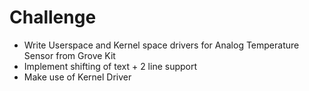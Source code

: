 # Challenge

- Write Userspace and Kernel space drivers for Analog Temperature Sensor from Grove Kit
- Implement shifting of text + 2 line support
- Make use of Kernel Driver